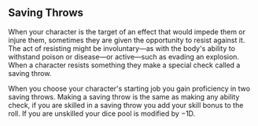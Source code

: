 ## Saving Throws
When your character is the target of an effect that would impede them or injure
them, sometimes they are given the opportunity to resist against it. The act of
resisting might be involuntary&mdash;as with the body's ability to withstand
poison or disease&mdash;or active&mdash;such as evading an explosion. When a
character resists something they make a special check called a saving throw.

When you choose your character's starting job you gain proficiency in two saving
throws. Making a saving throw is the same as making any ability check, if you
are skilled in a saving throw you add your skill bonus to the roll. If you are
unskilled your dice pool is modified by &minus;1D.